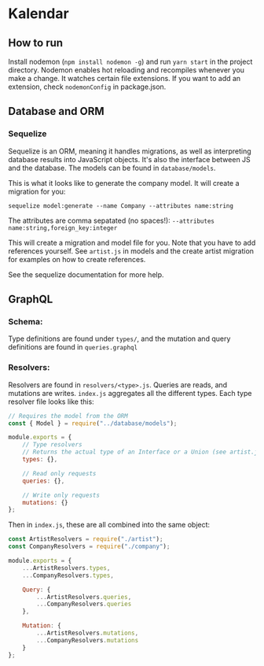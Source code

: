 # Kalendar

## How to run

Install nodemon (`npm install nodemon -g`) and run `yarn start` in the project directory. Nodemon enables hot reloading and recompiles whenever you make a change. It watches certain file extensions. If you want to add an extension, check `nodemonConfig` in package.json.

## Database and ORM

### Sequelize

Sequelize is an ORM, meaning it handles migrations, as well as interpreting database results into JavaScript objects. It's also the interface between JS and the database. The models can be found in `database/models`.

This is what it looks like to generate the company model. It will create a migration for you:
```
sequelize model:generate --name Company --attributes name:string
```

The attributes are comma sepatated (no spaces!):
`--attributes name:string,foreign_key:integer`

This will create a migration and model file for you. Note that you have to add references yourself. See `artist.js` in models and the create artist migration for examples on how to create references.

See the sequelize documentation for more help.

## GraphQL

### Schema:

Type definitions are found under `types/`, and the mutation and query definitions are found in `queries.graphql`

### Resolvers:

Resolvers are found in `resolvers/<type>.js`. Queries are reads, and mutations are writes. `index.js` aggregates all the different types. Each type resolver file looks like this:

```js
// Requires the model from the ORM
const { Model } = require("../database/models");

module.exports = {
    // Type resolvers
    // Returns the actual type of an Interface or a Union (see artist.js for an example)
    types: {},

    // Read only requests
    queries: {},

    // Write only requests
    mutations: {}
};
```

Then in `index.js`, these are all combined into the same object:

```js
const ArtistResolvers = require("./artist");
const CompanyResolvers = require("./company");

module.exports = {
    ...ArtistResolvers.types,
    ...CompanyResolvers.types,

    Query: {
        ...ArtistResolvers.queries,
        ...CompanyResolvers.queries
    },

    Mutation: {
        ...ArtistResolvers.mutations,
        ...CompanyResolvers.mutations
    }
};
```
